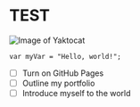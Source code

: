 # TEST
![Image of Yaktocat](https://octodex.github.com/images/yaktocat.png)

```
var myVar = "Hello, world!";
```
- [ ] Turn on GitHub Pages
- [ ] Outline my portfolio
- [ ] Introduce myself to the world
